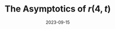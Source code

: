 ---
title: The Asymptotics of $r(4, t)$
date: 2023-09-15
status:
notes: 09-15-23-dingding.pdf
code:
site:
paper:
presenters: Dingding Dong
series: Combinatorics 
---